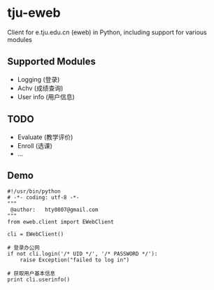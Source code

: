 tju-eweb
========

Client for e.tju.edu.cn (eweb) in Python, including support for various modules

## Supported Modules

* Logging (登录)
* Achv (成绩查询)
* User info (用户信息)

## TODO
* Evaluate (教学评价)
* Enroll (选课)
* ...


## Demo
```
#!/usr/bin/python
# -*- coding: utf-8 -*-
"""
 @author:   hty0807@gmail.com
"""
from eweb.client import EWebClient

cli = EWebClient()

# 登录办公网
if not cli.login('/* UID */', '/* PASSWORD */'):
    raise Exception("failed to log in")

# 获取用户基本信息
print cli.userinfo()

```